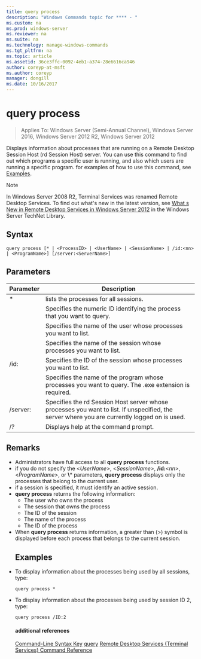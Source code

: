 ```yaml
---
title: query process
description: "Windows Commands topic for **** - "
ms.custom: na
ms.prod: windows-server
ms.reviewer: na
ms.suite: na
ms.technology: manage-windows-commands
ms.tgt_pltfrm: na
ms.topic: article
ms.assetid: 36ce3ffc-0092-4eb1-a374-28e6616ca946
author: coreyp-at-msft
ms.author: coreyp
manager: dongill
ms.date: 10/16/2017
---
```

# query process

>Applies To: Windows Server (Semi-Annual Channel), Windows Server 2016, Windows Server 2012 R2, Windows Server 2012

Displays information about processes that are running on a Remote Desktop Session Host (rd Session Host) server.
You can use this command to find out which programs a specific user is running, and also which users are running a specific program.
for examples of how to use this command, see [Examples](#BKMK_examples).
> [!NOTE]
> In Windows Server 2008 R2, Terminal Services was renamed Remote Desktop Services. To find out what's new in the latest version, see [What s New in Remote Desktop Services in Windows Server 2012](https://technet.microsoft.com/library/hh831527) in the Windows Server TechNet Library.
> ## Syntax
> ```
> query process [* | <ProcessID> | <UserName> | <SessionName> | /id:<nn> | <ProgramName>] [/server:<ServerName>]
> ```
> ## Parameters
> 
> |      Parameter       |                                                                 Description                                                                  |
> |----------------------|----------------------------------------------------------------------------------------------------------------------------------------------|
> |          \*          |                                                    lists the processes for all sessions.                                                     |
> |     <ProcessID>      |                                   Specifies the numeric ID identifying the process that you want to query.                                   |
> |      <UserName>      |                                       Specifies the name of the user whose processes you want to list.                                       |
> |    <SessionName>     |                                     Specifies the name of the session whose processes you want to list.                                      |
> |       /id:<nn>       |                                      Specifies the ID of the session whose processes you want to list.                                       |
> |    <ProgramName>     |                     Specifies the name of the program whose processes you want to query. The .exe extension is required.                     |
> | /server:<ServerName> | Specifies the rd Session Host server whose processes you want to list. If unspecified, the server where you are currently logged on is used. |
> |          /?          |                                                     Displays help at the command prompt.                                                     |
> 
> ## Remarks
> - Administrators have full access to all **query process** functions.
> - if you do not specify the <*UserName*>, <*SessionName*>, **/id:**<*nn*>, <*ProgramName*>, or **\\*** parameters, **query process** displays only the processes that belong to the current user.
> - if a session is specified, it must identify an active session.
> - **query process** returns the following information:
>   -   The user who owns the process
>   -   The session that owns the process
>   -   The ID of the session
>   -   The name of the process
>   -   The ID of the process
> - When **query process** returns information, a greater than (>) symbol is displayed before each process that belongs to the current session.
>   ## <a name="BKMK_examples"></a>Examples
> - To display information about the processes being used by all sessions, type:
>   ```
>   query process *
>   ```
> - To display information about the processes being used by session ID 2, type:
>   ```
>   query process /ID:2
>   ```
>   #### additional references
>   [Command-Line Syntax Key](command-line-syntax-key.md)
>   [query](query.md)
>   [Remote Desktop Services &#40;Terminal Services&#41; Command Reference](remote-desktop-services-terminal-services-command-reference.md)
